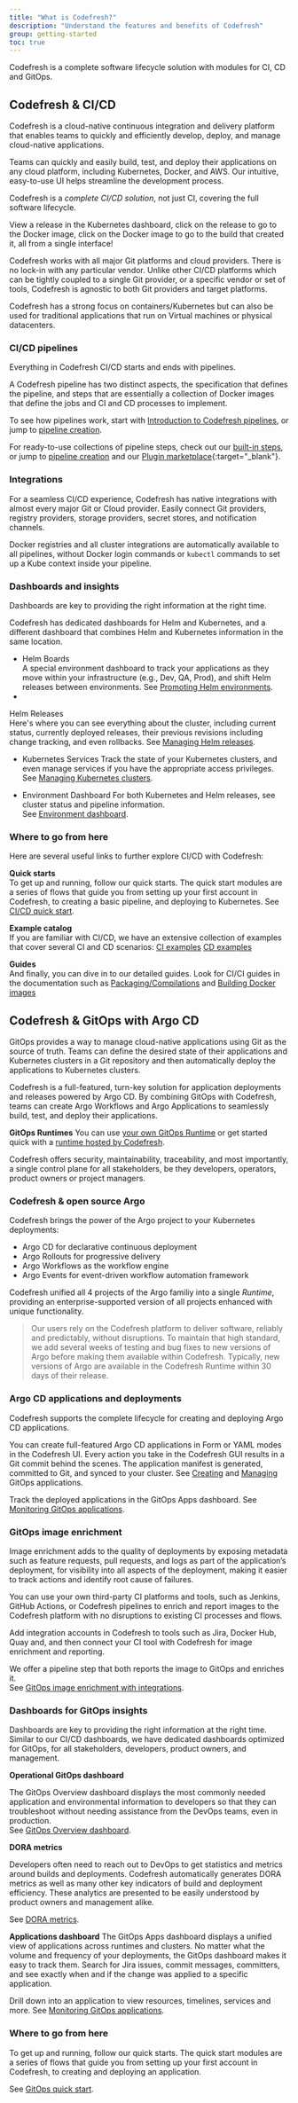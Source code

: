 ```yaml
---
title: "What is Codefresh?"
description: "Understand the features and benefits of Codefresh"
group: getting-started
toc: true
---
```


Codefresh is a complete software lifecycle solution with modules for CI, CD and GitOps.   

## Codefresh & CI/CD

Codefresh is a cloud-native continuous integration and delivery platform that enables teams to quickly and efficiently develop, deploy, and manage cloud-native applications. 

Teams can quickly and easily build, test, and deploy their applications on any cloud platform, including Kubernetes, Docker, and AWS.  Our intuitive, easy-to-use UI helps streamline the development process. 

Codefresh is a _complete CI/CD solution_, not just CI, covering the full software lifecycle.  

View a release in the Kubernetes dashboard, click on the release to go to the Docker image, click on the Docker image to go to the build that created it, all from a single interface!


Codefresh works with all major Git platforms and cloud providers. There is no lock-in with any particular vendor. Unlike other CI/CD platforms which can be tightly coupled to a single Git provider, or a specific vendor or set of tools, Codefresh is agnostic to both Git providers and target platforms.

Codefresh has a strong focus on containers/Kubernetes but can also be used for traditional applications that run on Virtual machines or physical datacenters.


### CI/CD pipelines

Everything in Codefresh CI/CD starts and ends with pipelines. 

A Codefresh pipeline has two distinct aspects, the specification that defines the pipeline, and steps that are essentially a collection of Docker images that define the jobs and CI and CD processes to implement.
  
To see how pipelines work, start with [Introduction to Codefresh pipelines]({{site.baseurl}}/docs/pipelines/introduction-to-codefresh-pipelines/), or jump to [pipeline creation]({{site.baseurl}}/docs/pipelines/pipelines/).

For ready-to-use collections of pipeline steps, check out our [built-in steps]({{site.baseurl}}/docs/pipelines/steps/), or jump to [pipeline creation]({{site.baseurl}}/docs/configure-ci-cd-pipeline/pipelines/) and our [Plugin marketplace](https://codefresh.io/steps/){:target="\_blank"}.

### Integrations

For a seamless CI/CD experience, Codefresh has native integrations with almost every major Git or Cloud provider.
Easily connect Git providers, registry providers, storage providers, secret stores, and notification channels.  

Docker registries and all cluster integrations are automatically available to all pipelines, without  Docker login commands or `kubectl` commands to set up a Kube context inside your pipeline.


### Dashboards and insights

Dashboards are key to providing the right information at the right time.

Codefresh has dedicated dashboards for Helm and Kubernetes, and a different dashboard that combines Helm and Kubernetes information in the same location. 

* Helm Boards  
  A special environment dashboard to track your applications as they move within your infrastructure (e.g., Dev, QA, Prod), and shift Helm releases between environments.
  See [Promoting Helm environments]({{site.baseurl}}/docs/deployments/helm/helm-environment-promotion/).
* 
Helm Releases  
  Here's where you can see everything about the cluster, including current status, currently deployed releases, their previous revisions including change tracking, and even rollbacks.
  See [Managing Helm releases]({{site.baseurl}}/docs/deployments/helm/helm-releases-management/).

* Kubernetes Services
  Track the state of your Kubernetes clusters, and even manage services if you have the appropriate access privileges.  
  See [Managing Kubernetes clusters]({{site.baseurl}}/docs/deployments/kubernetes/manage-kubernetes/).

* Environment Dashboard
  For both Kubernetes and Helm releases, see cluster status and pipeline information.  
  See [Environment dashboard]({{site.baseurl}}/docs/deployments/kubernetes/environment-dashboard/).


### Where to go from here
Here are several useful links to further explore CI/CD with Codefresh:

**Quick starts**  
To get up and running, follow our quick starts. The quick start modules are a series of flows that guide you from setting up your first account in Codefresh, to creating a basic pipeline, and deploying to Kubernetes.
See [CI/CD quick start]({{site.baseurl}}/docs/quick-start/ci-quick-start/).

**Example catalog**  
If you are familiar with CI/CD, we have an extensive collection of examples that cover several CI and CD scenarios: 
[CI examples]({{site.baseurl}}/docs/example-catalog/ci-examples/)
[CD examples]({{site.baseurl}}/docs/example-catalog/cd-examples/)

**Guides**  
And finally, you can dive in to our detailed guides. Look for CI/CI guides in the documentation such as [Packaging/Compilations]({{site.baseurl}}/docs/ci-cd-guides/packaging-compilation/) and [Building Docker images]({{site.baseurl}}/docs/ci-cd-guides/building-docker-images/)


## Codefresh & GitOps with Argo CD

GitOps provides a way to manage cloud-native applications using Git as the source of truth. Teams can define the desired state of their applications and Kubernetes clusters in a Git repository and then automatically deploy the applications to Kubernetes clusters. 

Codefresh is a full-featured, turn-key solution for application deployments and releases powered by Argo CD. By combining GitOps with Codefresh, teams can create Argo Workflows and Argo Applications to seamlessly build, test, and deploy their applications. 


**GitOps Runtimes**
You can use [your own GitOps Runtime]({{site.baseurl}}/docs/installation/gitops/hybrid-gitops/) or get started quick with a [runtime hosted by Codefresh]({{site.baseurl}}/docs/installation/gitops/hosted-runtime/).

Codefresh offers security, maintainability, traceability, and most importantly, a single control plane for all stakeholders, be they developers, operators, product owners or project managers.

### Codefresh & open source Argo
Codefresh brings the power of the Argo project to your Kubernetes deployments:

* Argo CD for declarative continuous deployment
* Argo Rollouts for progressive delivery
* Argo Workflows as the workflow engine
* Argo Events for event-driven workflow automation framework

Codefresh unified all 4 projects of the Argo familiy into a single *Runtime*, providing an enterprise-supported version of all projects enhanced with unique functionality.

>Our users rely on the Codefresh platform to deliver software, reliably and predictably, without disruptions.
To maintain that high standard, we add several weeks of testing and bug fixes to new versions of Argo before making them available within Codefresh. Typically, new versions of Argo are available in the Codefresh Runtime within 30 days of their release.

### Argo CD applications and deployments

Codefresh supports the complete lifecycle for creating and deploying Argo CD applications.  

You can create full-featured Argo CD applications in Form or YAML modes in the Codefresh UI. Every action you take in the Codefresh GUI results in a Git commit behind the scenes. The application manifest is generated, committed to Git, and synced to your cluster. See [Creating]({{site.baseurl}}/docs/deployments/gitops/create-application/) and [Managing]({{site.baseurl}}/docs/deployments/gitops/manage-application/) GitOps applications.   

Track the deployed applications in the GitOps Apps dashboard. See [Monitoring GitOps applications]({{site.baseurl}}/docs/deployments/gitops/applications-dashboard/).

### GitOps image enrichment

Image enrichment adds to the quality of deployments by exposing metadata such as feature requests, pull requests, and logs as part of the application’s deployment, for visibility into all aspects of the deployment, making it easier to track actions and identify root cause of failures.  

You can use your own third-party CI platforms and tools, such as Jenkins, GitHub Actions, or Codefresh pipelines to enrich and report images to the Codefresh platform with no disruptions to existing CI processes and flows.

Add integration accounts in Codefresh to tools such as Jira, Docker Hub, Quay and, and then connect your CI tool with Codefresh for image enrichment and reporting.

We offer a pipeline step that both reports the image to GitOps and enriches it.  
See [GitOps image enrichment with integrations]({{site.baseurl}}/docs/gitops-integrations/image-enrichment-overview/).

### Dashboards for GitOps insights

Dashboards are key to providing the right information at the right time. Similar to our CI/CD dashboards, we have dedicated dashboards optimized for GitOps, for all stakeholders, developers, product owners, and management.

**Operational GitOps dashboard** 

The GitOps Overview dashboard displays the most commonly needed application and environmental information to developers so that they can troubleshoot without needing assistance from the DevOps teams, even in production.  
See [GitOps Overview dashboard]({{site.baseurl}}/docs/dashboards/home-dashboard/).  


**DORA metrics** 

Developers often need to reach out to DevOps to get statistics and metrics around builds and deployments. Codefresh automatically generates DORA metrics as well as many other key indicators of build and deployment efficiency. These analytics are presented to be easily understood by product owners and management alike.

See [DORA metrics]({{site.baseurl}}/docs/dashboards/dora-metrics/).

**Applications dashboard**
The GitOps Apps dashboard displays a unified view of applications across runtimes and clusters. No matter what the volume and frequency of your deployments, the GitOps dashboard makes it easy to track them. Search for Jira issues, commit messages, committers, and see exactly when and if the change was applied to a specific application.

Drill down into an application to view resources, timelines, services and more.
See [Monitoring GitOps applications]({{site.baseurl}}/docs/deployments/gitops/applications-dashboard/).


### Where to go from here

To get up and running, follow our quick starts. The quick start modules are a series of flows that guide you from setting up your first account in Codefresh, to creating and deploying an application.

See [GitOps quick start]({{site.baseurl}}/docs/quick-start/gitops-quick-start/).


